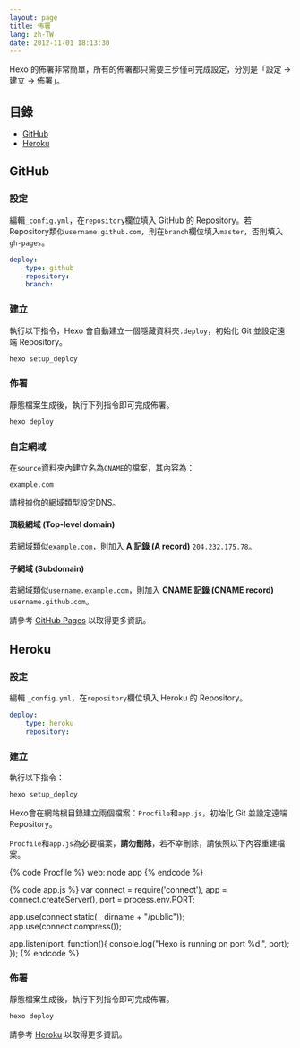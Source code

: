 ```yaml
---
layout: page
title: 佈署
lang: zh-TW
date: 2012-11-01 18:13:30
---
```


Hexo 的佈署非常簡單，所有的佈署都只需要三步僅可完成設定，分別是「設定 → 建立 → 佈署」。

## 目錄

- [GitHub](#github)
- [Heroku](#heroku)

<a id="github"></a>
## GitHub

### 設定

編輯`_config.yml`，在`repository`欄位填入 GitHub 的 Repository。若 Repository類似`username.github.com`，則在`branch`欄位填入`master`，否則填入`gh-pages`。

``` yaml
deploy:
	type: github
	repository:
	branch:
```

### 建立

執行以下指令，Hexo 會自動建立一個隱藏資料夾`.deploy`，初始化 Git 並設定遠端 Repository。

``` bash
hexo setup_deploy
```

### 佈署

靜態檔案生成後，執行下列指令即可完成佈署。

``` bash
hexo deploy
```

### 自定網域

在`source`資料夾內建立名為`CNAME`的檔案，其內容為：

```
example.com
```

請根據你的網域類型設定DNS。

#### 頂級網域 (Top-level domain)

若網域類似`example.com`，則加入 **A 記錄 (A record)** `204.232.175.78`。

#### 子網域 (Subdomain)

若網域類似`username.example.com`，則加入 **CNAME 記錄 (CNAME record)** `username.github.com`。

請參考 [GitHub Pages] 以取得更多資訊。

<a id="heroku"></a>
## Heroku

### 設定

編輯 `_config.yml`，在`repository`欄位填入 Heroku 的 Repository。

``` yaml
deploy:
	type: heroku
	repository:
```

### 建立

執行以下指令：

``` bash
hexo setup_deploy
```

Hexo會在網站根目錄建立兩個檔案：`Procfile`和`app.js`，初始化 Git 並設定遠端 Repository。

`Procfile`和`app.js`為必要檔案，**請勿刪除**，若不幸刪除，請依照以下內容重建檔案。

{% code Procfile %}
web: node app
{% endcode %}

{% code app.js %}
var connect = require('connect'),
	app = connect.createServer(),
	port = process.env.PORT;
	
app.use(connect.static(__dirname + "/public"));
app.use(connect.compress());

app.listen(port, function(){
	console.log("Hexo is running on port %d.", port);
});
{% endcode %}

### 佈署

靜態檔案生成後，執行下列指令即可完成佈署。

``` bash
hexo deploy
```

請參考 [Heroku] 以取得更多資訊。

[GitHub Pages]: https://help.github.com/articles/setting-up-a-custom-domain-with-pages
[Heroku]: https://devcenter.heroku.com/